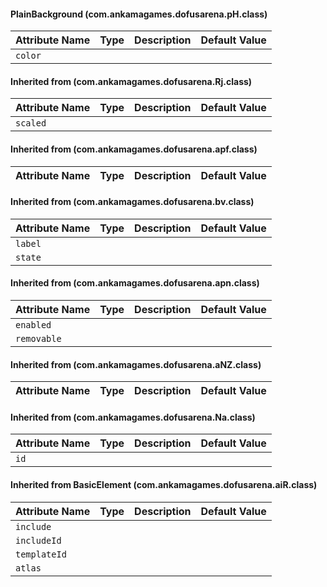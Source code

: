 #### PlainBackground (com.ankamagames.dofusarena.pH.class)

| Attribute Name | Type | Description | Default Value |
|-----|----|---|---|
|``color``|        |        |
#### Inherited from  (com.ankamagames.dofusarena.Rj.class)

| Attribute Name | Type | Description | Default Value |
|-----|----|---|---|
|``scaled``|        |        |
#### Inherited from  (com.ankamagames.dofusarena.apf.class)

| Attribute Name | Type | Description | Default Value |
|-----|----|---|---|
#### Inherited from  (com.ankamagames.dofusarena.bv.class)

| Attribute Name | Type | Description | Default Value |
|-----|----|---|---|
|``label``|        |        |
|``state``|        |        |
#### Inherited from  (com.ankamagames.dofusarena.apn.class)

| Attribute Name | Type | Description | Default Value |
|-----|----|---|---|
|``enabled``|        |        |
|``removable``|        |        |
#### Inherited from  (com.ankamagames.dofusarena.aNZ.class)

| Attribute Name | Type | Description | Default Value |
|-----|----|---|---|
#### Inherited from  (com.ankamagames.dofusarena.Na.class)

| Attribute Name | Type | Description | Default Value |
|-----|----|---|---|
|``id``|        |        |
#### Inherited from BasicElement (com.ankamagames.dofusarena.aiR.class)

| Attribute Name | Type | Description | Default Value |
|-----|----|---|---|
|``include``|        |        |
|``includeId``|        |        |
|``templateId``|        |        |
|``atlas``|        |        |
